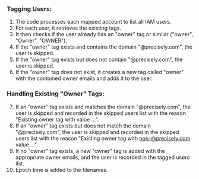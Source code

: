 ### Tagging Users:
1. The code processes each mapped account to list all IAM users.
2. For each user, it retrieves the existing tags.
3. It then checks if the user already has an "owner" tag or similar ("owner", "Owner", "OWNER").
4. If the "owner" tag exists and contains the domain "@precisely.com", the user is skipped.
5. If the "owner" tag exists but does not contain "@precisely.com", the user is skipped.
6. If the "owner" tag does not exist, it creates a new tag called "owner" with the combined owner emails and adds it to the user.

### Handling Existing "Owner" Tags:
7. If an "owner" tag exists and matches the domain "@precisely.com", the user is skipped and recorded in the skipped users list with the reason "Existing owner tag with value ...".
8. If an "owner" tag exists but does not match the domain "@precisely.com", the user is skipped and recorded in the skipped users list with the reason "Existing owner tag with non-@precisely.com value ...".
9. If no "owner" tag exists, a new "owner" tag is added with the appropriate owner emails, and the user is recorded in the tagged users list.
10. Epoch time is added to the filenames.
